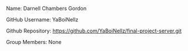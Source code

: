 Name: Darnell Chambers Gordon

GitHub Username: YaBoiNellz

Github Repository: https://github.com/YaBoiNellz/final-project-server.git

Group Members: None
